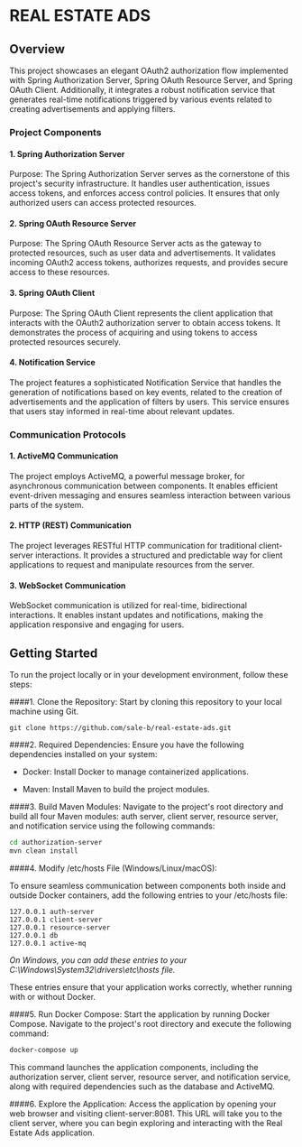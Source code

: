 # REAL ESTATE ADS

## Overview

This project showcases an elegant OAuth2 authorization flow implemented with Spring Authorization Server, Spring OAuth
Resource Server, and Spring OAuth Client. Additionally, it integrates a robust notification service that generates
real-time notifications triggered by various events related to creating advertisements and applying filters.

### Project Components

#### 1. Spring Authorization Server

Purpose: The Spring Authorization Server serves as the cornerstone of this project's security infrastructure. It handles
user authentication, issues access tokens, and enforces access control policies. It ensures that only authorized users
can access protected resources.

#### 2. Spring OAuth Resource Server

Purpose: The Spring OAuth Resource Server acts as the gateway to protected resources, such as user data and
advertisements. It validates incoming OAuth2 access tokens, authorizes requests, and provides secure access to these
resources.

#### 3. Spring OAuth Client

Purpose: The Spring OAuth Client represents the client application that interacts with the OAuth2 authorization server
to obtain access tokens. It demonstrates the process of acquiring and using tokens to access protected resources
securely.

#### 4. Notification Service

The project features a sophisticated Notification Service that handles the generation of notifications based on key
events, related to the creation of advertisements and the application of filters by users. This service ensures that
users stay informed in real-time about relevant updates.

### Communication Protocols

#### 1. ActiveMQ Communication

The project employs ActiveMQ, a powerful message broker, for asynchronous communication between components. It enables
efficient event-driven messaging and ensures seamless interaction between various parts of the system.

#### 2. HTTP (REST) Communication

The project leverages RESTful HTTP communication for traditional client-server interactions. It provides a structured
and predictable way for client applications to request and manipulate resources from the server.

#### 3. WebSocket Communication

WebSocket communication is utilized for real-time, bidirectional interactions. It enables instant updates and
notifications, making the application responsive and engaging for users.

## Getting Started
To run the project locally or in your development environment, follow these steps:

####1. Clone the Repository: 
Start by cloning this repository to your local machine using Git.

```git clone https://github.com/sale-b/real-estate-ads.git```

####2. Required Dependencies: 
Ensure you have the following dependencies installed on your system:

- Docker: Install Docker to manage containerized applications.

- Maven: Install Maven to build the project modules.

####3. Build Maven Modules: 
Navigate to the project's root directory and build all four Maven modules: auth server, client server, resource server, and notification service using the following commands:

```bash
cd authorization-server
mvn clean install
```

####4. Modify /etc/hosts File (Windows/Linux/macOS):

To ensure seamless communication between components both inside and outside Docker containers, add the following entries to your /etc/hosts file:

```
127.0.0.1 auth-server
127.0.0.1 client-server
127.0.0.1 resource-server
127.0.0.1 db
127.0.0.1 active-mq
```
*On Windows, you can add these entries to your C:\Windows\System32\drivers\etc\hosts file.*

These entries ensure that your application works correctly, whether running with or without Docker.

####5. Run Docker Compose: 
Start the application by running Docker Compose. Navigate to the project's root directory and execute the following command:

```bash
docker-compose up
```
This command launches the application components, including the authorization server, client server, resource server, and notification service, along with required dependencies such as the database and ActiveMQ.

####6. Explore the Application: 
Access the application by opening your web browser and visiting client-server:8081. This URL will take you to the client server, where you can begin exploring and interacting with the Real Estate Ads application.